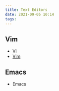 ```yaml
---
title: Text Editors
date: 2021-09-05 10:14
tags:
---
```


## Vim

* Vi
* [Vim](20210906070833-vim.md)

## Emacs

* Emacs
